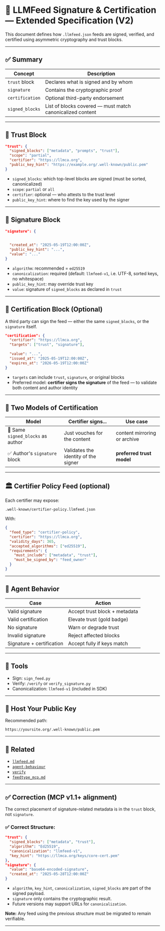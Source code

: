 # 🔐 LLMFeed Signature & Certification — Extended Specification (V2)

This document defines how `.llmfeed.json` feeds are signed, verified, and certified using asymmetric cryptography and trust blocks.

---

## ✅ Summary

| Concept        | Description |
|----------------|-------------|
| `trust` block  | Declares what is signed and by whom |
| `signature`    | Contains the cryptographic proof |
| `certification`| Optional third-party endorsement |
| `signed_blocks`| List of blocks covered — must match canonicalized content |

---

## 🧱 Trust Block

```json
"trust": {
  "signed_blocks": ["metadata", "prompts", "trust"],
  "scope": "partial",
  "certifier": "https://llmca.org",
  "public_key_hint": "https://example.org/.well-known/public.pem"
}
```

- `signed_blocks`: which top-level blocks are signed (must be sorted, canonicalized)
- `scope`: `partial` or `all`
- `certifier`: optional — who attests to the trust level
- `public_key_hint`: where to find the key used by the signer

---

## 🧾 Signature Block

```json
"signature": {
  
  
  "created_at": "2025-05-19T12:00:00Z",
  "public_key_hint": "...",
  "value": "..."
}
```

- `algorithm`: recommended = `ed25519`
- `canonicalization`: required (default: `llmfeed-v1`, i.e. UTF-8, sorted keys, no whitespace)
- `public_key_hint`: may override trust key
- `value`: signature of `signed_blocks` as declared in `trust`

---

## 🪪 Certification Block (Optional)

A third party can sign the feed — either the same `signed_blocks`, or the `signature` itself.

```json
"certification": {
  "certifier": "https://llmca.org",
  "targets": ["trust", "signature"],
  
  "value": "...",
  "issued_at": "2025-05-19T12:00:00Z",
  "expires_at": "2026-05-19T12:00:00Z"
}
```

- `targets` can include `trust`, `signature`, or original blocks
- Preferred model: **certifier signs the signature** of the feed — to validate both content and author identity

---

## 🧭 Two Models of Certification

| Model | Certifier signs... | Use case |
|-------|---------------------|----------|
| 🔁 Same `signed_blocks` as author | Just vouches for the content | content mirroring or archive |
| ✅ Author's `signature` block     | Validates the identity of the signer | **preferred trust model** |

---

## 🏛️ Certifier Policy Feed (optional)

Each certifier may expose:

```
.well-known/certifier-policy.llmfeed.json
```

With:

```json
{
  "feed_type": "certifier-policy",
  "certifier": "https://llmca.org",
  "validity_days": 365,
  "accepted_algorithms": ["ed25519"],
  "requirements": {
    "must_include": ["metadata", "trust"],
    "must_be_signed_by": "feed_owner"
  }
}
```

---

## 🧠 Agent Behavior

| Case                           | Action |
|--------------------------------|--------|
| Valid signature                | Accept trust block + metadata |
| Valid certification            | Elevate trust (gold badge) |
| No signature                   | Warn or degrade trust |
| Invalid signature              | Reject affected blocks |
| Signature + certification      | Accept fully if keys match |

---

## 🔧 Tools

- Sign: `sign_feed.py`
- Verify: `/verify` or `verify_signature.py`
- Canonicalization: `llmfeed-v1` (included in SDK)

---

## 🔐 Host Your Public Key

Recommended path:

```
https://yoursite.org/.well-known/public.pem
```

---

## 🧩 Related

- [`llmfeed.md`](./llmfeed.md)
- [`agent-behaviour`](/tools/agent-behaviour)
- [`verify`](/verify)
- [`feedtype_mcp.md`](./feedtype_mcp.md)

---

## ✅ Correction (MCP v1.1+ alignment)

The correct placement of signature-related metadata is in the `trust` block, not `signature`.

### ✅ Correct Structure:

```json
"trust": {
  "signed_blocks": ["metadata", "trust"],
  "algorithm": "Ed25519",
  "canonicalization": "llmfeed-v1",
  "key_hint": "https://llmca.org/keys/core-cert.pem"
},
"signature": {
  "value": "base64-encoded-signature",
  "created_at": "2025-05-28T12:00:00Z"
}
```

- `algorithm`, `key_hint`, `canonicalization`, `signed_blocks` are part of the signed payload.
- `signature` only contains the cryptographic result.
- Future versions may support URLs for `canonicalization`.

**Note:** Any feed using the previous structure must be migrated to remain verifiable.

---
